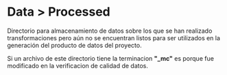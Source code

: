 # Data > Processed

Directorio para almacenamiento de datos sobre los que se han realizado transformaciones pero aún no se encuentran listos para ser utilizados en la generación del producto de datos del proyecto.

Si un archivo de este directorio tiene la terminacion **"_mc"** es porque fue modificado en la verificacion de calidad de datos.

